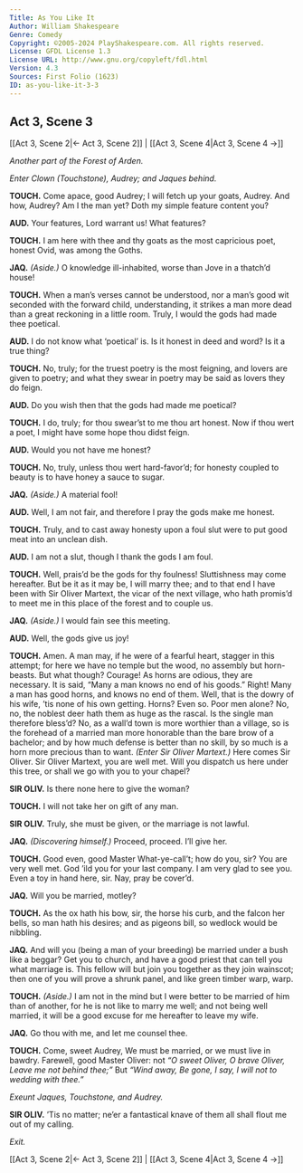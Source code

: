 ```yaml
---
Title: As You Like It
Author: William Shakespeare
Genre: Comedy
Copyright: ©2005-2024 PlayShakespeare.com. All rights reserved.
License: GFDL License 1.3
License URL: http://www.gnu.org/copyleft/fdl.html
Version: 4.3
Sources: First Folio (1623)
ID: as-you-like-it-3-3
---
```


## Act 3, Scene 3
[[Act 3, Scene 2|← Act 3, Scene 2]] | [[Act 3, Scene 4|Act 3, Scene 4 →]]

*Another part of the Forest of Arden.*

*Enter Clown (Touchstone), Audrey; and Jaques behind.*

**TOUCH.**
Come apace, good Audrey; I will fetch up your goats, Audrey. And how, Audrey? Am I the man yet? Doth my simple feature content you?

**AUD.**
Your features, Lord warrant us! What features?

**TOUCH.**
I am here with thee and thy goats as the most capricious poet, honest Ovid, was among the Goths.

**JAQ.**
*(Aside.)*
O knowledge ill-inhabited, worse than Jove in a thatch’d house!

**TOUCH.**
When a man’s verses cannot be understood, nor a man’s good wit seconded with the forward child, understanding, it strikes a man more dead than a great reckoning in a little room. Truly, I would the gods had made thee poetical.

**AUD.**
I do not know what ‘poetical’ is. Is it honest in deed and word? Is it a true thing?

**TOUCH.**
No, truly; for the truest poetry is the most feigning, and lovers are given to poetry; and what they swear in poetry may be said as lovers they do feign.

**AUD.**
Do you wish then that the gods had made me poetical?

**TOUCH.**
I do, truly; for thou swear’st to me thou art honest. Now if thou wert a poet, I might have some hope thou didst feign.

**AUD.**
Would you not have me honest?

**TOUCH.**
No, truly, unless thou wert hard-favor’d; for honesty coupled to beauty is to have honey a sauce to sugar.

**JAQ.**
*(Aside.)*
A material fool!

**AUD.**
Well, I am not fair, and therefore I pray the gods make me honest.

**TOUCH.**
Truly, and to cast away honesty upon a foul slut were to put good meat into an unclean dish.

**AUD.**
I am not a slut, though I thank the gods I am foul.

**TOUCH.**
Well, prais’d be the gods for thy foulness! Sluttishness may come hereafter. But be it as it may be, I will marry thee; and to that end I have been with Sir Oliver Martext, the vicar of the next village, who hath promis’d to meet me in this place of the forest and to couple us.

**JAQ.**
*(Aside.)*
I would fain see this meeting.

**AUD.**
Well, the gods give us joy!

**TOUCH.**
Amen. A man may, if he were of a fearful heart, stagger in this attempt; for here we have no temple but the wood, no assembly but horn-beasts. But what though? Courage! As horns are odious, they are necessary. It is said, “Many a man knows no end of his goods.” Right! Many a man has good horns, and knows no end of them. Well, that is the dowry of his wife, ’tis none of his own getting. Horns? Even so. Poor men alone? No, no, the noblest deer hath them as huge as the rascal. Is the single man therefore bless’d? No, as a wall’d town is more worthier than a village, so is the forehead of a married man more honorable than the bare brow of a bachelor; and by how much defense is better than no skill, by so much is a horn more precious than to want.
*(Enter Sir Oliver Martext.)*
Here comes Sir Oliver. Sir Oliver Martext, you are well met. Will you dispatch us here under this tree, or shall we go with you to your chapel?

**SIR OLIV.**
Is there none here to give the woman?

**TOUCH.**
I will not take her on gift of any man.

**SIR OLIV.**
Truly, she must be given, or the marriage is not lawful.

**JAQ.**
*(Discovering himself.)*
Proceed, proceed. I’ll give her.

**TOUCH.**
Good even, good Master What-ye-call’t; how do you, sir? You are very well met. God ’ild you for your last company. I am very glad to see you. Even a toy in hand here, sir. Nay, pray be cover’d.

**JAQ.**
Will you be married, motley?

**TOUCH.**
As the ox hath his bow, sir, the horse his curb, and the falcon her bells, so man hath his desires; and as pigeons bill, so wedlock would be nibbling.

**JAQ.**
And will you (being a man of your breeding) be married under a bush like a beggar? Get you to church, and have a good priest that can tell you what marriage is. This fellow will but join you together as they join wainscot; then one of you will prove a shrunk panel, and like green timber warp, warp.

**TOUCH.**
*(Aside.)*
I am not in the mind but I were better to be married of him than of another, for he is not like to marry me well; and not being well married, it will be a good excuse for me hereafter to leave my wife.

**JAQ.**
Go thou with me, and let me counsel thee.

**TOUCH.**
Come, sweet Audrey,
We must be married, or we must live in bawdry.
Farewell, good Master Oliver: not
*“O sweet Oliver,*
*O brave Oliver,*
*Leave me not behind thee;”*
But
*“Wind away,*
*Be gone, I say,*
*I will not to wedding with thee.”*

*Exeunt Jaques, Touchstone, and Audrey.*

**SIR OLIV.**
’Tis no matter; ne’er a fantastical knave of them all shall flout me out of my calling.

*Exit.*

[[Act 3, Scene 2|← Act 3, Scene 2]] | [[Act 3, Scene 4|Act 3, Scene 4 →]]